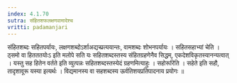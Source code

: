 ```yaml
---
index: 4.1.70
sutra: संहितशफलक्षणवामादेश्च
vritti: padamanjari
---
```


 संहितशब्दः सहितपर्यायः, लक्षणशब्दोऽर्शाअद्यच्प्रत्ययान्तः, वामशब्दः शोभनपर्यायः । सहितसहाभ्यां चेति । ठ्समो वा हितततयोःऽ इति मलोपे सति यः सहितशब्दस्तस्य संहितग्रहणेनैव सिद्धम्, एकदेशविकृतस्यानन्यत्वात् । यस्तु सह हितेन वर्तते इति व्युत्पन्नः सहितशब्दस्तस्येदं ग्रहणमित्याहुः । सहोरूरिति । सहेते इति सहौ, तादृशावूरू यस्या इत्यर्थः । विद्यमानस्य वा सहशब्दस्य ऊर्वतिशयप्रतिपादनाय प्रयोगः ॥